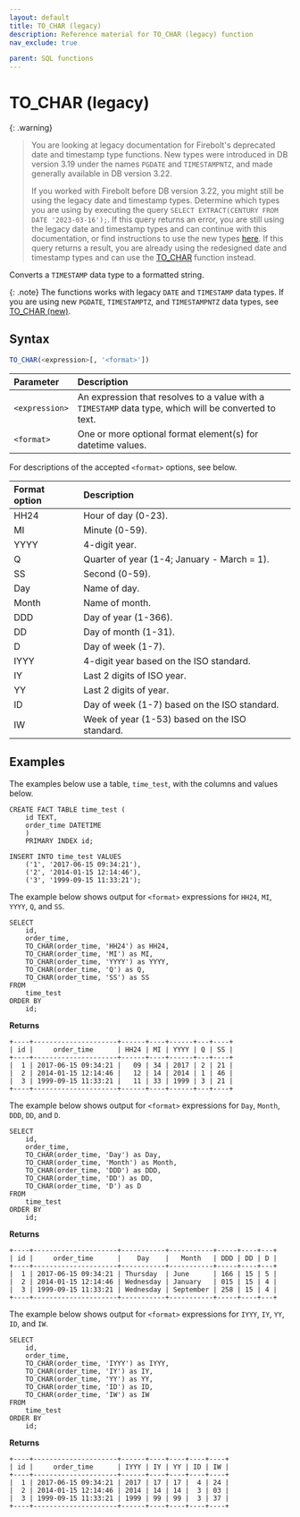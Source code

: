 ```yaml
---
layout: default
title: TO_CHAR (legacy)
description: Reference material for TO_CHAR (legacy) function
nav_exclude: true

parent: SQL functions
---
```


# TO_CHAR (legacy)

{: .warning}
  >You are looking at legacy documentation for Firebolt's deprecated date and timestamp type functions.
  >New types were introduced in DB version 3.19 under the names `PGDATE` and `TIMESTAMPNTZ`, and made generally available in DB version 3.22.
  >
  >If you worked with Firebolt before DB version 3.22, you might still be using the legacy date and timestamp types.
  >Determine which types you are using by executing the query `SELECT EXTRACT(CENTURY FROM DATE '2023-03-16');`.
  >If this query returns an error, you are still using the legacy date and timestamp types and can continue with this documentation, or find instructions to use the new types [here](../../release-notes/release-notes-archive.html#db-version-322).
  >If this query returns a result, you are already using the redesigned date and timestamp types and can use the [TO_CHAR](./to-char-new.md) function instead.

Converts a `TIMESTAMP` data type to a formatted string.

{: .note}
The functions works with legacy `DATE` and `TIMESTAMP` data types. If you are using new `PGDATE`, `TIMESTAMPTZ`, and `TIMESTAMPNTZ` data types, see [TO_CHAR (new)](../functions-reference/to-char-new.md).

## Syntax

```sql
TO_CHAR(<expression>[, '<format>'])
```

|   Parameter   |                       Description                          |
| :-------------| :---------------------------------------------------------|                           
|  `<expression>`   | An expression that resolves to a value with a `TIMESTAMP` data type, which will be converted to text. |
|  `<format>`   | One or more optional format element(s) for datetime values. |                       

For descriptions of the accepted `<format>` options, see below.

| Format option |                  Description                   |
|:--------------|:-----------------------------------------------|
| HH24          | Hour of day (0-23).                            |
| MI            | Minute (0-59).                                 |
| YYYY          | 4-digit year.                                  |
| Q             | Quarter of year (1-4; January - March = 1).    |
| SS            | Second (0-59).                                 |
| Day           | Name of day.                                   |
| Month         | Name of month.                                 |
| DDD           | Day of year (1-366).                           |
| DD            | Day of month (1-31).                           |
| D             | Day of week (1-7).                             |
| IYYY          | 4-digit year based on the ISO standard.        |
| IY            | Last 2 digits of ISO year.                     |
| YY            | Last 2 digits of year.                         |
| ID            | Day of week (1-7) based on the ISO standard.   |
| IW            | Week of year (1-53) based on the ISO standard. |

## Examples

The examples below use a table, `time_test`, with the columns and values below.

```
CREATE FACT TABLE time_test (
    id TEXT,
    order_time DATETIME
    )
    PRIMARY INDEX id;

INSERT INTO time_test VALUES
    ('1', '2017-06-15 09:34:21'),
    ('2', '2014-01-15 12:14:46'),
    ('3', '1999-09-15 11:33:21');
```

The example below shows output for `<format>` expressions for `HH24`, `MI`, `YYYY`, `Q`, and `SS`.

```
SELECT
    id,
    order_time,
    TO_CHAR(order_time, 'HH24') as HH24,
    TO_CHAR(order_time, 'MI') as MI,
    TO_CHAR(order_time, 'YYYY') as YYYY,
    TO_CHAR(order_time, 'Q') as Q,
    TO_CHAR(order_time, 'SS') as SS
FROM
    time_test
ORDER BY
    id;
```

**Returns**

```
+----+---------------------+------+----+------+---+----+
| id |     order_time      | HH24 | MI | YYYY | Q | SS |
+----+---------------------+------+----+------+---+----+
|  1 | 2017-06-15 09:34:21 |   09 | 34 | 2017 | 2 | 21 |
|  2 | 2014-01-15 12:14:46 |   12 | 14 | 2014 | 1 | 46 |
|  3 | 1999-09-15 11:33:21 |   11 | 33 | 1999 | 3 | 21 |
+----+---------------------+------+----+------+---+----+
```


The example below shows output for `<format>` expressions for `Day`, `Month`, `DDD`, `DD`, and `D`.

```
SELECT
    id,
    order_time,
    TO_CHAR(order_time, 'Day') as Day,
    TO_CHAR(order_time, 'Month') as Month,
    TO_CHAR(order_time, 'DDD') as DDD,
    TO_CHAR(order_time, 'DD') as DD,
    TO_CHAR(order_time, 'D') as D
FROM
    time_test
ORDER BY
    id;
```

**Returns**

```
+----+---------------------+-----------+-----------+-----+----+---+
| id |     order_time      |    Day    |   Month   | DDD | DD | D |
+----+---------------------+-----------+-----------+-----+----+---+
|  1 | 2017-06-15 09:34:21 | Thursday  | June      | 166 | 15 | 5 |
|  2 | 2014-01-15 12:14:46 | Wednesday | January   | 015 | 15 | 4 |
|  3 | 1999-09-15 11:33:21 | Wednesday | September | 258 | 15 | 4 |
+----+---------------------+-----------+-----------+-----+----+---+
```

The example below shows output for `<format>` expressions for `IYYY`, `IY`, `YY`, `ID`, and `IW`.

```
SELECT
    id,
    order_time,
    TO_CHAR(order_time, 'IYYY') as IYYY,
    TO_CHAR(order_time, 'IY') as IY,
    TO_CHAR(order_time, 'YY') as YY,
    TO_CHAR(order_time, 'ID') as ID,
    TO_CHAR(order_time, 'IW') as IW
FROM
    time_test
ORDER BY
    id;
```
**Returns**

```
+----+---------------------+------+----+----+----+----+
| id |     order_time      | IYYY | IY | YY | ID | IW |
+----+---------------------+------+----+----+----+----+
|  1 | 2017-06-15 09:34:21 | 2017 | 17 | 17 |  4 | 24 |
|  2 | 2014-01-15 12:14:46 | 2014 | 14 | 14 |  3 | 03 |
|  3 | 1999-09-15 11:33:21 | 1999 | 99 | 99 |  3 | 37 |
+----+---------------------+------+----+----+----+----+
```